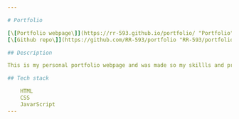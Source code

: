 ```yaml
---

# Portfolio

[\[Portfolio webpage\]](https://rr-593.github.io/portfolio/ "Portfolio")</br>
[\[Github repo\]](https://github.com/RR-593/portfolio "RR-593/portfolio")

## Description

This is my personal portfolio webpage and was made so my skillls and projects can easly be acsessed and seen.

## Tech stack

    HTML
    CSS
    JavarScript
---
```

